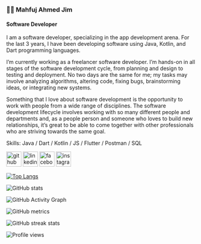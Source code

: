 ### 👨‍💻 Mahfuj Ahmed Jim
#### Software Developer

I am a software developer, specializing in the app development arena. For the last 3 years, I have been developing software using Java, Kotlin, and Dart programming languages.

I’m currently working as a freelancer software developer. I’m hands-on in all stages of the software development cycle, from planning and design to testing and deployment. No two days are the same for me; my tasks may involve analyzing algorithms, altering code, fixing bugs, brainstorming ideas, or integrating new systems.

Something that I love about software development is the opportunity to work with people from a wide range of disciplines. The software development lifecycle involves working with so many different people and departments and, as a people person and someone who loves to build new relationships, it’s great to be able to come together with other professionals who are striving towards the same goal.

Skills: Java / Dart / Kotlin / JS / Flutter / Postman / SQL



[<img src='https://cdn.jsdelivr.net/npm/simple-icons@3.0.1/icons/github.svg' alt='github' height='40'>](https://github.com/mahfuj-ahmed-jim)  [<img src='https://cdn.jsdelivr.net/npm/simple-icons@3.0.1/icons/linkedin.svg' alt='linkedin' height='40'>](https://www.linkedin.com/in/mahfuj-ahmed-jim-108771204//)  [<img src='https://cdn.jsdelivr.net/npm/simple-icons@3.0.1/icons/facebook.svg' alt='facebook' height='40'>](https://www.facebook.com/mahfuj.ahmed.jim.7712)  [<img src='https://cdn.jsdelivr.net/npm/simple-icons@3.0.1/icons/instagram.svg' alt='instagram' height='40'>](https://www.instagram.com/mahfuj_ahmedjim/)  

[![Top Langs](https://github-readme-stats.vercel.app/api/top-langs/?username=mahfuj-ahmed-jim)](https://github.com/anuraghazra/github-readme-stats)

![GitHub stats](https://github-readme-stats.vercel.app/api?username=mahfuj-ahmed-jim&show_icons=true&count_private=true)  

![GitHub Activity Graph](https://activity-graph.herokuapp.com/graph?username=mahfuj-ahmed-jim)  

![GitHub metrics](https://metrics.lecoq.io/mahfuj-ahmed-jim)  

![GitHub streak stats](https://streak-stats.demolab.com/?user=mahfuj-ahmed-jim)  

![Profile views](https://gpvc.arturio.dev/mahfuj-ahmed-jim)  
